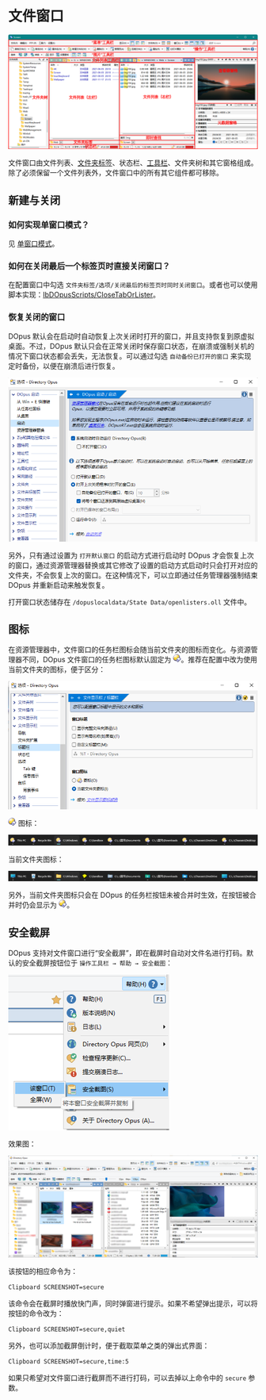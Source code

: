 # 文件窗口
![](images/README/文件窗口.png)

文件窗口由文件列表、[文件夹标签](../多文件夹/标签页/README.md)、状态栏、[工具栏](工具栏/README.md)、文件夹树和其它窗格组成。除了必须保留一个文件列表外，文件窗口中的所有其它组件都可移除。

## 新建与关闭
### 如何实现单窗口模式？
见 [单窗口模式](../多文件夹/单窗口模式.md)。

### 如何在关闭最后一个标签页时直接关闭窗口？
在配置窗口中勾选 `文件夹标签/选项/关闭最后的标签页时同时关闭窗口`。或者也可以使用脚本实现：[IbDOpusScripts/CloseTabOrLister](https://github.com/Chaoses-Ib/IbDOpusScripts/blob/main/Buttons/CloseTabOrLister.js)。

### 恢复关闭的窗口
DOpus 默认会在启动时自动恢复上次关闭时打开的窗口，并且支持恢复到原虚拟桌面。不过，DOpus 默认只会在正常关闭时保存窗口状态，在崩溃或强制关机的情况下窗口状态都会丢失，无法恢复。可以通过勾选 `自动备份已打开的窗口` 来实现定时备份，以便在崩溃后进行恢复。

![](images/README/启动.png)

另外，只有通过设置为 `打开默认窗口` 的启动方式进行启动时 DOpus 才会恢复上次的窗口，通过资源管理器替换或其它修改了设置的启动方式启动时只会打开对应的文件夹，不会恢复上次的窗口。在这种情况下，可以立即通过任务管理器强制结束 DOpus 并重新启动来触发恢复。

打开窗口状态储存在 `/dopuslocaldata/State Data/openlisters.oll` 文件中。

## 图标
在资源管理器中，文件窗口的任务栏图标会随当前文件夹的图标而变化。与资源管理器不同，DOpus 文件窗口的任务栏图标默认固定为 ![lightbulb_small.png](/Manual/images/media/13/lightbulb_small.png)。推荐在配置中改为使用当前文件夹的图标，便于区分：

![](images/README/图标.png)

![lightbulb_small.png](/Manual/images/media/13/lightbulb_small.png) 图标：

![](images/README/图标-DO.png)

当前文件夹图标：

![](images/README/图标-当前文件夹.png)

另外，当前文件夹图标只会在 DOpus 的任务栏按钮未被合并时生效，在按钮被合并时仍会显示为 ![lightbulb_small.png](/Manual/images/media/13/lightbulb_small.png)。

## 安全截屏
DOpus 支持对文件窗口进行“安全截屏”，即在截屏时自动对文件名进行打码。默认的安全截屏按钮位于 `操作工具栏 → 帮助 → 安全截图`：

![](images/README/screenshot/toolbar.png)

效果图：

![](images/README/screenshot/secure.png)

该按钮的相应命令为：
```cmd
Clipboard SCREENSHOT=secure
```

该命令会在截屏时播放快门声，同时弹窗进行提示。如果不希望弹出提示，可以将按钮的命令改为：

```cmd
Clipboard SCREENSHOT=secure,quiet
```

另外，也可以添加截屏倒计时，便于截取菜单之类的弹出式界面：
```cmd
Clipboard SCREENSHOT=secure,time:5
```

如果只希望对文件窗口进行截屏而不进行打码，可以去掉以上命令中的 `secure` 参数。